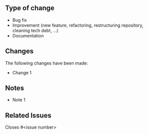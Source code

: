 ## Type of change

<!--Delete points that do not apply-->

- Bug fix
- Improvement (new feature, refactoring, restructuring repository, cleaning tech debt, ...)
- Documentation

## Changes

The following changes have been made:

- Change 1
## Notes

- Note 1
## Related Issues

<!--Delete everything after the "#" symbol and replace it with a number. No spaces between hash and number-->

Closes #\<issue number\>